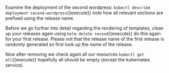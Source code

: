 Examine the deployment of the second wordpress:
`kubectl describe deployment second-wordpress`{{execute}}
note how all relevant sections are prefixed using the release name. 

Before we go further into detail regarding the rendering of templates,
clean up your releases again using 
`helm delete second`{{execute}} do this again for your first release. Please not that the release name of the first release is randomly generated so first look up the name of the release.

Now after removing we check again all our resources `kubectl get all`{{execute}} hopefully all should be empty (except the kubernetes service).
